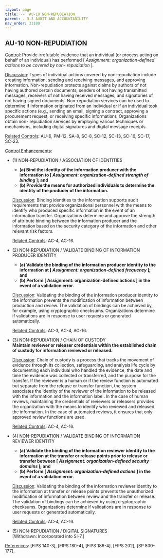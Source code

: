 ```yaml
---
layout: page
title: --  AU-10 NON-REPUDIATION 
parent: . 3.3 AUDIT AND ACCOUNTABILITY
nav_order: 33100 
---
```


## AU-10 NON-REPUDIATION

<ins>Control</ins>: Provide irrefutable evidence that an individual (or process acting on behalf of an individual) has performed [ _Assignment: organization-defined actions to be covered by non- repudiation_ ].

<ins>Discussion</ins>: Types of individual actions covered by non-repudiation include creating information, sending and receiving messages, and approving information. Non-repudiation protects against claims by authors of not having authored certain documents, senders of not having transmitted messages, receivers of not having received messages, and signatories of not having signed documents. Non-repudiation services can be used to determine if information originated from an individual or if an individual took specific actions (e.g., sending an email, signing a contract, approving a procurement request, or receiving specific information). Organizations obtain non- repudiation services by employing various techniques or mechanisms, including digital signatures and digital message receipts.

<ins>Related Controls</ins>: AU-9, PM-12, SA-8, SC-8, SC-12, SC-13, SC-16, SC-17, SC-23.

<ins>Control Enhancements</ins>:

* (1) NON-REPUDIATION / ASSOCIATION OF IDENTITIES<br>
    * **(a) Bind the identity of the information producer with the information to [ _Assignment: organization-defined strength of binding_ ]; and**
    * **(b) Provide the means for authorized individuals to determine the identity of the producer of the information.**

    <ins>Discussion</ins>: Binding identities to the information supports audit requirements that provide organizational personnel with the means to identify who produced specific information in the event of an information transfer. Organizations determine and approve the strength of attribute binding between the information producer and the information based on the security category of the information and other relevant risk factors.

    <ins>Related Controls</ins>: AC-4, AC-16.

* (2) NON-REPUDIATION / VALIDATE BINDING OF INFORMATION PRODUCER IDENTITY<br>
    * **(a) Validate the binding of the information producer identity to the information at [ _Assignment: organization-defined frequency_ ]; and**
    * **(b) Perform [ Assignment: organization-defined actions ] in the event of a validation error.**

    <ins>Discussion</ins>: Validating the binding of the information producer identity to the information prevents the modification of information between production and review. The validation of bindings can be achieved by, for example, using cryptographic checksums. Organizations determine if validations are in response to user requests or generated automatically.

    <ins>Related Controls</ins>: AC-3, AC-4, AC-16.

* (3) NON-REPUDIATION / CHAIN OF CUSTODY<br>
**Maintain reviewer or releaser credentials within the established chain of custody for information reviewed or released.**

    <ins>Discussion</ins>: Chain of custody is a process that tracks the movement of evidence through its collection, safeguarding, and analysis life cycle by documenting each individual who handled the evidence, the date and time the evidence was collected or transferred, and the purpose for the transfer. If the reviewer is a human or if the review function is automated but separate from the release or transfer function, the system associates the identity of the reviewer of the information to be released with the information and the information label. In the case of human reviews, maintaining the credentials of reviewers or releasers provides the organization with the means to identify who reviewed and released the information. In the case of automated reviews, it ensures that only approved review functions are used.

    <ins>Related Controls</ins>: AC-4, AC-16.

* (4) NON-REPUDIATION / VALIDATE BINDING OF INFORMATION REVIEWER IDENTITY<br>
    * **(a) Validate the binding of the information reviewer identity to the information at the transfer or release points prior to release or transfer between [ _Assignment: organization-defined security domains_ ]; and**
    * **(b) Perform [ _Assignment: organization-defined actions_ ] in the event of a validation error.**

    <ins>Discussion</ins>: Validating the binding of the information reviewer identity to the information at transfer or release points prevents the unauthorized modification of information between review and the transfer or release. The validation of bindings can be achieved by using cryptographic checksums. Organizations determine if validations are in response to user requests or generated automatically.

    <ins>Related Controls</ins>: AC-4, AC-16.

* (5) NON-REPUDIATION / DIGITAL SIGNATURES<br>
[Withdrawn: Incorporated into SI-7.]

<ins>References</ins>: [FIPS 140-3], [FIPS 180-4], [FIPS 186-4], [FIPS 202], [SP 800-177].
